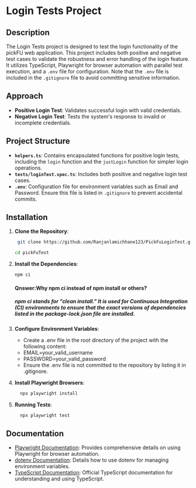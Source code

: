 # Login Tests Project

## Description

The Login Tests project is designed to test the login functionality of the pickFU web application. This project includes both positive and negative test cases to validate the robustness and error handling of the login feature. It utilizes TypeScript, Playwright for browser automation with parallel test execution, and a `.env` file for configuration. Note that the `.env` file is included in the `.gitignore` file to avoid committing sensitive information.

## Approach

- **Positive Login Test**: Validates successful login with valid credentials.
- **Negative Login Test**: Tests the system's response to invalid or incomplete credentials.

## Project Structure

- **`helpers.ts`**: Contains encapsulated functions for positive login tests, including the `login` function and the `justLogin` function for simpler login operations.
- **`tests/loginTest.spec.ts`**: Includes both positive and negative login test cases.
- **`.env`**: Configuration file for environment variables such as Email and Password. Ensure this file is listed in `.gitignore` to prevent accidental commits.

## Installation

1. **Clone the Repository**:
   ```sh
    git clone https://github.com/Ranjanlamichhane123/PickFuLoginTest.git
   ```
   ```sh
   cd pickFuTest
   ```

2. **Install the Dependencies**:  
     ```sh
   npm ci
   ```

     #### Qnswer:Why npm ci instead of npm install or others?
     ##### npm ci stands for "clean install." It is used for Continuous Integration (CI) environments to ensure that the exact versions of  dependencies listed in the package-lock.json file are installed.

3. **Configure Environment Variables**:
   - Create a .env file in the root directory of the project with the  
    following content:

   * EMAIL=your_valid_username
   * PASSWORD=your_valid_password

   - Ensure the .env file is not committed to the repository by listing
   it in .gitignore.

4. **Install Playwright Browsers**:
      ```sh
        npx playwright install
     ```

5. **Running Tests**:
    ```sh
      npx playwright test
     ```
   
## Documentation

* [Playwright Documentation](https://playwright.dev/): Provides comprehensive details on using Playwright for browser automation.
* [dotenv Documentation](https://www.dotenv.org/docs/): Details how to use dotenv for managing environment variables.
* [TypeScript Documentation](https://www.typescriptlang.org/docs/): Official TypeScript documentation for understanding and using TypeScript.

